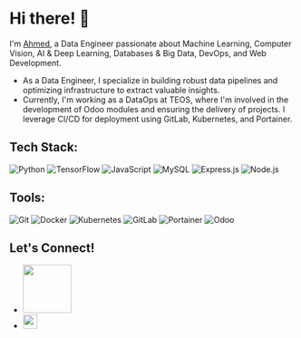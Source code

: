 # Hi there! 👋

I'm [Ahmed](https://www.linkedin.com/in/ahmed-daoudi-aa693a230/), a Data Engineer passionate about Machine Learning, Computer Vision, AI & Deep Learning, Databases & Big Data, DevOps, and Web Development. 
- As a Data Engineer, I specialize in building robust data pipelines and optimizing infrastructure to extract valuable insights.
- Currently, I'm working as a DataOps at TEOS, where I'm involved in the development of Odoo modules and ensuring the delivery of projects. I leverage CI/CD for deployment using GitLab, Kubernetes, and Portainer.

## Tech Stack:

![Python](https://img.shields.io/badge/Python-3776AB?style=flat-square&logo=python&logoColor=white)
![TensorFlow](https://img.shields.io/badge/TensorFlow-FF6F00?style=flat-square&logo=TensorFlow&logoColor=white)
![JavaScript](https://img.shields.io/badge/JavaScript-F7DF1E?style=flat-square&logo=JavaScript&logoColor=black)
![MySQL](https://img.shields.io/badge/MySQL-4479A1?style=flat-square&logo=MySQL&logoColor=white)
![Express.js](https://img.shields.io/badge/Express.js-000000?style=flat-square&logo=express&logoColor=white)
![Node.js](https://img.shields.io/badge/Node.js-43853D?style=flat-square&logo=node.js&logoColor=white)

## Tools:

![Git](https://img.shields.io/badge/Git-F05032?style=flat-square&logo=git&logoColor=white)
![Docker](https://img.shields.io/badge/Docker-2496ED?style=flat-square&logo=docker&logoColor=white)
![Kubernetes](https://img.shields.io/badge/Kubernetes-326CE5?style=flat-square&logo=kubernetes&logoColor=white)
![GitLab](https://img.shields.io/badge/GitLab-FCA121?style=flat-square&logo=gitlab&logoColor=white)
![Portainer](https://img.shields.io/badge/Portainer-005E8C?style=flat-square&logo=portainer&logoColor=white)
![Odoo](https://img.shields.io/badge/Odoo-0F4D92?style=flat-square&logo=odoo&logoColor=white)

## Let's Connect!

- [<img src="https://upload.wikimedia.org/wikipedia/commons/0/01/LinkedIn_Logo.svg" width="85">](https://www.linkedin.com/in/ahmed-daoudi-aa693a230/)
- [<img src="https://upload.wikimedia.org/wikipedia/commons/thumb/c/ce/X_logo_2023.svg/640px-X_logo_2023.svg.png" width="25">](https://twitter.com/1ahmedDaouDi)

